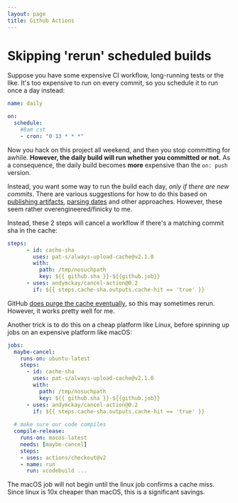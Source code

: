 ```yaml
---
layout: page
title: Github Actions
---
```


# Skipping 'rerun' scheduled builds

Suppose you have some expensive CI workflow, long-running tests or the like.  It's too expensive to run on every commit, so you schedule it to run once a day instead:

```yaml
name: daily

on:
  schedule: 
    #8am cst
    - cron: "0 13 * * *"
```

Now you hack on this project all weekend, and then you stop committing for awhile.  **However, the daily build will run whether you committed or not.**  As a consequence, the daily build becomes **more** expensive than the `on: push` version.

Instead, you want some way to run the build each day, *only if there are new commits*.  There are various suggestions for how to do this based on [publishing artifacts](https://github.community/t/skip-github-action-workflow-if-it-has-been-executed-before-on-the-same-commit/16367/3), [parsing dates](https://stackoverflow.com/a/63023602/116834) and other approaches.  However, these seem rather overengineered/finicky to me.

Instead, these 2 steps will cancel a workflow if there's a matching commit sha in the cache:

```yaml
steps:
      - id: cache-sha
        uses: pat-s/always-upload-cache@v2.1.0
        with:
          path: /tmp/nosuchpath
          key: ${{ github.sha }}-${{github.job}}
      - uses: andymckay/cancel-action@0.2
        if: ${{ steps.cache-sha.outputs.cache-hit == 'true' }}
```

GitHub [does purge the cache eventually](https://github.com/actions/cache#cache-limits), so this may sometimes rerun.  However, it works pretty well for me.

Another trick is to do this on a cheap platform like Linux, before spinning up jobs on an expensive platform like macOS:

```yaml
jobs:
  maybe-cancel:
    runs-on: ubuntu-latest
    steps:
      - id: cache-sha
        uses: pat-s/always-upload-cache@v2.1.0
        with:
          path: /tmp/nosuchpath
          key: ${{ github.sha }}-${{github.job}}
      - uses: andymckay/cancel-action@0.2
        if: ${{ steps.cache-sha.outputs.cache-hit == 'true' }}
        
  # make sure our code compiles
  compile-release:
    runs-on: macos-latest
    needs: [maybe-cancel]
    steps:
    - uses: actions/checkout@v2
    - name: run
      run: xcodebuild ...
```

The macOS job will not begin until the linux job confirms a cache miss.  Since linux is 10x cheaper than macOS, this is a significant savings.